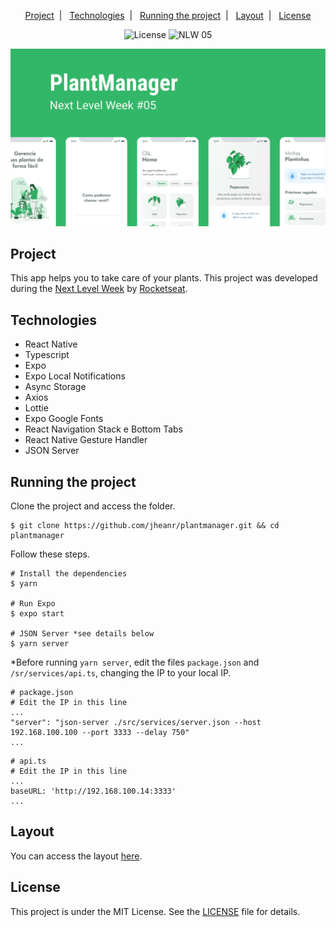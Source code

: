 <p align="center">
  <a href="#project">Project</a>&nbsp;&nbsp;|&nbsp;&nbsp;
  <a href="#technologies">Technologies</a>&nbsp;&nbsp;|&nbsp;&nbsp;
  <a href="#running-the-project">Running the project</a>&nbsp;&nbsp;|&nbsp;&nbsp;
  <a href="#layout">Layout</a>&nbsp;&nbsp;|&nbsp;&nbsp;
  <a href="#license">License</a>
</p>

<p align="center">
  <img alt="License" src="https://img.shields.io/static/v1?label=license&message=MIT&color=32B768&labelColor=0A1033">

 <img src="https://img.shields.io/static/v1?label=NLW&message=05&color=32B768&labelColor=0A1033" alt="NLW 05" />
</p>


![cover](.github/cover.png?style=flat)


## Project

This app helps you to take care of your plants. This project was developed during the [Next Level Week](https://nextlevelweek.com/) by [Rocketseat](https://rocketseat.com.br). 


## Technologies

* React Native
* Typescript
* Expo
* Expo Local Notifications
* Async Storage
* Axios
* Lottie
* Expo Google Fonts
* React Navigation Stack e Bottom Tabs
* React Native Gesture Handler
* JSON Server


## Running the project

Clone the project and access the folder.

```shell
$ git clone https://github.com/jheanr/plantmanager.git && cd plantmanager
```

Follow these steps.

```shell
# Install the dependencies
$ yarn

# Run Expo
$ expo start

# JSON Server *see details below
$ yarn server
```

*Before running `yarn server`, edit the files `package.json` and `/sr/services/api.ts`, changing the IP to your local IP.

```shell
# package.json
# Edit the IP in this line
...
"server": "json-server ./src/services/server.json --host 192.168.100.100 --port 3333 --delay 750"
...
```

```shell
# api.ts
# Edit the IP in this line
...
baseURL: 'http://192.168.100.14:3333'
...
```


## Layout

You can access the layout [here](https://www.figma.com/file/IhQRtrOZdu3TrvkPYREzOy/PlantManager). 


## License

This project is under the MIT License. See the [LICENSE](LICENSE.md) file for details.
